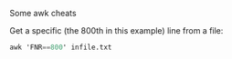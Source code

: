 Some awk cheats

Get a specific (the 800th in this example) line from a file:
```awk
awk 'FNR==800' infile.txt
```
